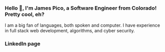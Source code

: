 ### Hello 👋, I'm James Pico, a Software Engineer from Colorado! Pretty cool, eh?

I am a big fan of languages, both spoken and computer. I have experience in full stack web development, algorithms, and cyber security. 

### LinkedIn page

<!--
**JGPico/JGPico** is a ✨ _special_ ✨ repository because its `README.md` (this file) appears on your GitHub profile.

Here are some ideas to get you started:

- 🔭 I’m currently working on ...
- 🌱 I’m currently learning ...
- 👯 I’m looking to collaborate on ...
- 🤔 I’m looking for help with ...
- 💬 Ask me about ...
- 📫 How to reach me: ...
- 😄 Pronouns: ...
- ⚡ Fun fact: ...
-->

